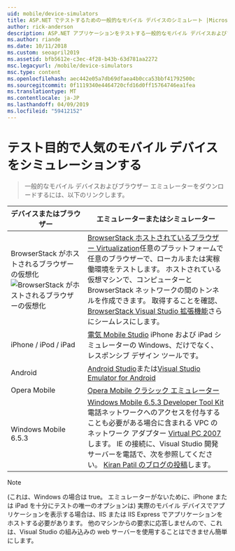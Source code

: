 ```yaml
---
uid: mobile/device-simulators
title: ASP.NET でテストするための一般的なモバイル デバイスのシミュレート |Microsoft Docs
author: rick-anderson
description: ASP.NET アプリケーションをテストする一般的なモバイル デバイスおよびブラウザー エミュレーターをダウンロードします。 IPhone、Android、BrowserStack などが含まれています。
ms.author: riande
ms.date: 10/11/2018
ms.custom: seoapril2019
ms.assetid: bfb5612e-c3ec-4f28-b43b-63d781aa2272
msc.legacyurl: /mobile/device-simulators
msc.type: content
ms.openlocfilehash: aec442e05a7db69dfaea4b0cca53bbf41792500c
ms.sourcegitcommit: 0f1119340e4464720cfd16d0ff15764746ea1fea
ms.translationtype: MT
ms.contentlocale: ja-JP
ms.lasthandoff: 04/09/2019
ms.locfileid: "59412152"
---
```

# <a name="simulate-popular-mobile-devices-for-testing"></a>テスト目的で人気のモバイル デバイスをシミュレーションする

> 一般的なモバイル デバイスおよびブラウザー エミュレーターをダウンロードするには、以下のリンクします。

| デバイスまたはブラウザー | エミュレーターまたはシミュレーター |
| --- | --- |
| BrowserStack がホストされるブラウザーの仮想化 ![BrowserStack がホストされるブラウザーの仮想化](device-simulators/_static/image1.png) | [BrowserStack ホストされているブラウザー Virtualization](http://browserstack.com)任意のプラットフォームで任意のブラウザーで、ローカルまたは実稼働環境をテストします。 ホストされている仮想マシンで、コンピューターと BrowserStack ネットワークの間のトンネルを作成できます。 取得することを確認、 [BrowserStack Visual Studio 拡張機能](https://marketplace.visualstudio.com/items?itemName=browserstackcom.BrowserStack)さらにシームレスにします。 |
| iPhone / iPod / iPad | [電気 Mobile Studio](http://www.electricplum.com/studio.aspx) iPhone および iPad シミュレーターの Windows、だけでなく、レスポンシブ デザイン ツールです。 |
| Android | [Android Studio](https://developer.android.com/studio/)または[Visual Studio Emulator for Android](https://visualstudio.microsoft.com/vs/msft-android-emulator/) |
| Opera Mobile | [Opera Mobile クラシック エミュレーター](https://www.opera.com/developer/mobile-emulator) |
| Windows Mobile 6.5.3 | [Windows Mobile 6.5.3 Developer Tool Kit](https://www.microsoft.com/downloads/en/details.aspx?FamilyID=c0213f68-2e01-4e5c-a8b2-35e081dcf1ca&amp;displaylang=en)電話ネットワークへのアクセスを付与することも必要がある場合に含まれる VPC のネットワーク アダプター [Virtual PC 2007](https://www.microsoft.com/downloads/en/details.aspx?FamilyID=04d26402-3199-48a3-afa2-2dc0b40a73b6&amp;DisplayLang=en)します。 IE の接続に、Visual Studio 開発サーバーを電話で、次を参照してください。 [Kiran Patil のブログの投稿](http://kiranpatils.wordpress.com/2009/11/19/access-internetlocal-website-from-your-windows-mobile-device-emulators/)します。 |

> [!NOTE]
> (これは、Windows の場合は true。 エミュレーターがないために、iPhone または iPad を十分にテストの唯一のオプションは) 実際のモバイル デバイスでアプリケーションを表示する場合は、IIS または IIS Express でアプリケーションをホストする必要があります。 他のマシンからの要求に応答しませんので、これは、Visual Studio の組み込みの web サーバーを使用することはできません簡単にします。
